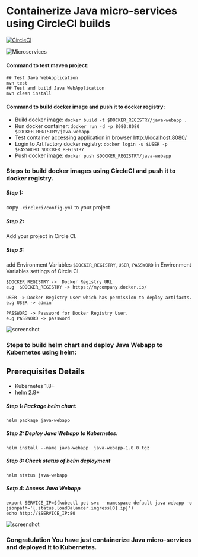 # Containerize Java micro-services using CircleCI builds
[![CircleCI](https://circleci.com/gh/jainishshah17/containerize-java-microservice/tree/master.svg?style=svg)](https://circleci.com/gh/jainishshah17/containerize-java-microservice/tree/master)

![Microservices](img/Microservices.png)

#### Command to test maven project:    
```
## Test Java WebApplication 
mvn test
## Test and build Java WebApplication  
mvn clean install
```

#### Command to build docker image and push it to docker registry:

*   Build docker image: ```docker build -t $DOCKER_REGISTRY/java-webapp .```
*   Run docker container: ```docker run -d -p 8080:8080 $DOCKER_REGISTRY/java-webapp```
*   Test container accessing application in browser [http://localhost:8080/](http://localhost:8080/)
*   Login to Artifactory docker registry: ```docker login -u $USER -p $PASSWORD $DOCKER_REGISTRY```
*   Push docker image: ```docker push $DOCKER_REGISTRY/java-webapp```

### Steps to build docker images using CircleCI and push it to docker registry.

##### Step 1:

copy `.circleci/config.yml` to your project

##### Step 2:

Add your project in Circle CI.

##### Step 3:

add Environment Variables `$DOCKER_REGISTRY`, `USER`, `PASSWORD` in Environment Variables settings of Circle CI.

```
$DOCKER_REGISTRY ->  Docker Registry URL 
e.g  $DOCKER_REGISTRY -> https://mycompany.docker.io/

USER -> Docker Registry User which has permission to deploy artifacts.
e.g USER -> admin

PASSWORD -> Password for Docker Registry User.
e.g PASSWORD -> password

```

![screenshot](img/Screen_Shot_2.png)

### Steps to build helm chart and deploy Java Webapp to Kubernetes using helm:
## Prerequisites Details

* Kubernetes 1.8+
* helm 2.8+

##### Step 1: Package helm chart:

```
helm package java-webapp
```

##### Step 2: Deploy Java Webapp to Kubernetes:

```
helm install --name java-webapp  java-webapp-1.0.0.tgz
```

##### Step 3: Check status of helm deployment

```
helm status java-webapp
```

##### Setp 4: Access Java Webapp
```
export SERVICE_IP=$(kubectl get svc --namespace default java-webapp -o jsonpath='{.status.loadBalancer.ingress[0].ip}')
echo http://$SERVICE_IP:80
```
 
![screenshot](img/Screen_Shot_3.png)

### Congratulation You have just containerize Java micro-services and deployed it to Kubernetes.

